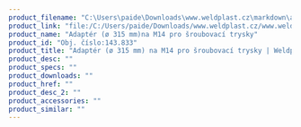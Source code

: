```yaml
---
product_filename: "C:\Users\paide\Downloads\www.weldplast.cz\markdown\adapter-o-315-mm-na-m14-pro-sroubovaci-trysky.md"
product_link: "file:/C:/Users/paide/Downloads/www.weldplast.cz/www.weldplast.cz/adapter-o-315-mm-na-m14-pro-sroubovaci-trysky"
product_name: "Adaptér (ø 315 mm)na M14 pro šroubovací trysky"
product_id: "Obj. číslo:143.833"
product_title: "Adaptér (ø 315 mm) na M14 pro šroubovací trysky | Weldplast"
product_desc: ""
product_specs: ""
product_downloads: ""
product_href: ""
product_desc_2: ""
product_accessories: ""
product_similar: ""
---
```

